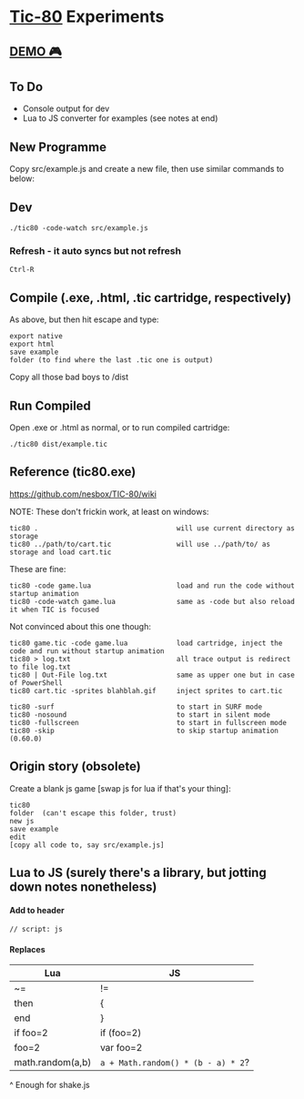 # [Tic-80](https://github.com/nesbox/TIC-80/) Experiments

## [DEMO 🎮](https://entozoon.github.io/tick-80-experiments/dist/example.html)

## To Do

* Console output for dev
* Lua to JS converter for examples (see notes at end)

## New Programme

Copy src/example.js and create a new file, then use similar commands to below:

## Dev

    ./tic80 -code-watch src/example.js

### Refresh - it auto syncs but not refresh

    Ctrl-R

## Compile (.exe, .html, .tic cartridge, respectively)

As above, but then hit escape and type:

    export native
    export html
    save example
    folder (to find where the last .tic one is output)

Copy all those bad boys to /dist

## Run Compiled

Open .exe or .html as normal, or to run compiled cartridge:

    ./tic80 dist/example.tic

## Reference (tic80.exe)

https://github.com/nesbox/TIC-80/wiki

NOTE: These don't frickin work, at least on windows:

    tic80 .                                  will use current directory as storage
    tic80 ../path/to/cart.tic                will use ../path/to/ as storage and load cart.tic

These are fine:

    tic80 -code game.lua                     load and run the code without startup animation
    tic80 -code-watch game.lua               same as -code but also reload it when TIC is focused

Not convinced about this one though:

    tic80 game.tic -code game.lua            load cartridge, inject the code and run without startup animation
    tic80 > log.txt                          all trace output is redirect to file log.txt
    tic80 | Out-File log.txt                 same as upper one but in case of PowerShell
    tic80 cart.tic -sprites blahblah.gif     inject sprites to cart.tic

    tic80 -surf                              to start in SURF mode
    tic80 -nosound                           to start in silent mode
    tic80 -fullscreen                        to start in fullscreen mode
    tic80 -skip                              to skip startup animation (0.60.0)

## Origin story (obsolete)

Create a blank js game [swap js for lua if that's your thing]:

    tic80
    folder  (can't escape this folder, trust)
    new js
    save example
    edit
    [copy all code to, say src/example.js]

## Lua to JS (surely there's a library, but jotting down notes nonetheless)

#### Add to header

    // script: js

#### Replaces

| Lua              | JS                                 |
| ---------------- | ---------------------------------- |
| ~=               | !=                                 |
| then             | {                                  |
| end              | }                                  |
| if foo=2         | if (foo=2)                         |
| foo=2            | var foo=2                          |
| math.random(a,b) | `a + Math.random() * (b - a) * 2`? |

^ Enough for shake.js
